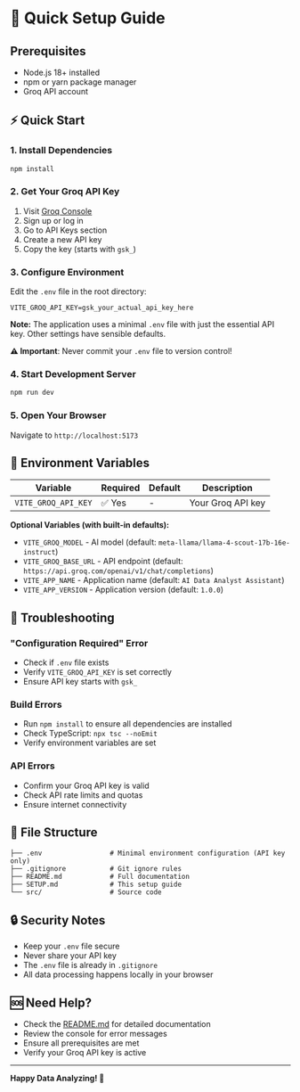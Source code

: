 # 🚀 Quick Setup Guide

## Prerequisites
- Node.js 18+ installed
- npm or yarn package manager
- Groq API account

## ⚡ Quick Start

### 1. Install Dependencies
```bash
npm install
```

### 2. Get Your Groq API Key
1. Visit [Groq Console](https://console.groq.com/)
2. Sign up or log in
3. Go to API Keys section
4. Create a new API key
5. Copy the key (starts with `gsk_`)

### 3. Configure Environment
Edit the `.env` file in the root directory:

```env
VITE_GROQ_API_KEY=gsk_your_actual_api_key_here
```

**Note:** The application uses a minimal `.env` file with just the essential API key. Other settings have sensible defaults.

**⚠️ Important**: Never commit your `.env` file to version control!

### 4. Start Development Server
```bash
npm run dev
```

### 5. Open Your Browser
Navigate to `http://localhost:5173`

## 🔧 Environment Variables

| Variable | Required | Default | Description |
|----------|----------|---------|-------------|
| `VITE_GROQ_API_KEY` | ✅ Yes | - | Your Groq API key |

**Optional Variables (with built-in defaults):**
- `VITE_GROQ_MODEL` - AI model (default: `meta-llama/llama-4-scout-17b-16e-instruct`)
- `VITE_GROQ_BASE_URL` - API endpoint (default: `https://api.groq.com/openai/v1/chat/completions`)
- `VITE_APP_NAME` - Application name (default: `AI Data Analyst Assistant`)
- `VITE_APP_VERSION` - Application version (default: `1.0.0`)

## 🚨 Troubleshooting

### "Configuration Required" Error
- Check if `.env` file exists
- Verify `VITE_GROQ_API_KEY` is set correctly
- Ensure API key starts with `gsk_`

### Build Errors
- Run `npm install` to ensure all dependencies are installed
- Check TypeScript: `npx tsc --noEmit`
- Verify environment variables are set

### API Errors
- Confirm your Groq API key is valid
- Check API rate limits and quotas
- Ensure internet connectivity

## 📁 File Structure
```
├── .env                 # Minimal environment configuration (API key only)
├── .gitignore           # Git ignore rules
├── README.md            # Full documentation
├── SETUP.md             # This setup guide
└── src/                 # Source code
```

## 🔒 Security Notes
- Keep your `.env` file secure
- Never share your API key
- The `.env` file is already in `.gitignore`
- All data processing happens locally in your browser

## 🆘 Need Help?
- Check the [README.md](README.md) for detailed documentation
- Review the console for error messages
- Ensure all prerequisites are met
- Verify your Groq API key is active

---

**Happy Data Analyzing! 🎉**
